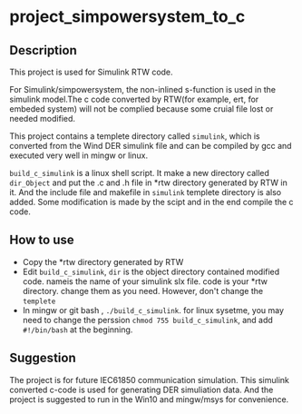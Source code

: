 # project_simpowersystem_to_c

## Description
This project is used for Simulink RTW code.

For Simulink/simpowersystem, the non-inlined s-function is used in the simulink model.The c code converted by RTW(for example, ert, for embeded system) will not be complied because some cruial file lost or needed modified.

This project contains a templete directory called `simulink`, which is converted from the Wind DER simulink file and can be compiled by gcc and executed very well in mingw or linux.

`build_c_simulink` is a linux shell script. It make a new directory called `dir_Object` and put the .c and .h file in *rtw directory generated by RTW in it. And the include file and  makefile in `simulink` templete directory is also added. Some modification is made by the scipt and in the end compile the c code.

## How to use
- Copy the *rtw directory generated by RTW
- Edit `build_c_simulink`, `dir` is the object directory contained modified code. nameis the name of your simulink slx file. code is your *rtw directory. change them as you need. However, don't change the `templete`
- In mingw or git bash , `./build_c_simulink`. for linux sysetme, you may need to change the perssion `chmod 755 build_c_simulink`, and add `#!/bin/bash` at the beginning.

## Suggestion
The project is for future IEC61850 communication simulation. This simulink converted c-code is used for generating DER simuliation data. And the project is suggested to run in the Win10 and mingw/msys for convenience.
